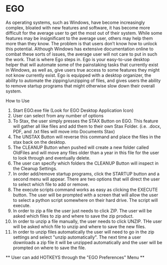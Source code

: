 # EGO

As operating systems, such as Windows, have become increasingly complex, bloated with new features and software, it has become more difficult for the average user to get the most out of their system. While some features may be insignificant to the average user, others may help them more than they know. The problem is that users don’t know how to unlock this potential. Although Windows has extensive documentation online to combat these sorts of issues, the average user will not care to put in such the work. That is where Ego steps in.
Ego is your easy-to-use desktop helper that will automate some of the painstaking tasks that currently exist in Windows, as well as, give users true access to some features they might not know currently exist. Ego is equipped with a desktop organizer, the ability to automate the zipping/unzipping of files, and gives users the ability to remove startup programs that might otherwise slow down their overall system. 

How to Use
1) Start EGO.exe file (Look for EGO Desktop Application Icon)
2) User can select from any number of options
3) To Stax, the user simply presses the STAX Button on EGO. 
	This feature will gather all like files and add them to their own Stax Folder.
	(i.e. .docx, PDF, and .txt files will move into Documents Stax)	
4) The UNSTAX Button will reverse this command and place the files in the stax back on the desktop.
5) The CLEANUP Button when pushed will create a new folder called OldFiles and will move any files older than a year in this file for the user to look through and eventually delete.
6) The user can specify which folders the CLEANUP Button will inspect in the Cleanup Settings.
7) In order add/remove startup programs, click the STARTUP button and a second menu will appear. There are two options that will direct the user to select which file to add or remove. 
8) The execute scripts command works as easy as clicking the EXECUTE button. The user will be prompted with a screen that will allow the user to select a python script somewhere on their hard drive. The script will execute.
9) In order to zip a file the user just needs to click ZIP. The user will be asked which files to zip and where to save the zip product.
10) In order to unzip a file manually, the user needs to click UNZIP. THe user will be asked which file to unzip and where to save the new files.
11) In order to unzip files automatically the user will need to go in the zip settings and select "unzip automatically". The next time a user downloads a zip file it will be unzipped automatically and the user will be prompted on where to save the file.

** User can add HOTKEYS through the "EGO Preferences" Menu **
